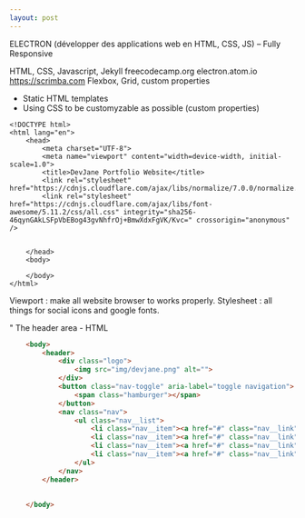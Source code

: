 ```yaml
---
layout: post
---
```

ELECTRON (développer des applications web en HTML, CSS, JS) – Fully Responsive

HTML, CSS, Javascript, Jekyll
freecodecamp.org
electron.atom.io
https://scrimba.com
Flexbox, Grid, custom properties

* Static HTML templates
* Using CSS to be customyzable as possible (custom properties)

```
<!DOCTYPE html>
<html lang="en">
    <head>
        <meta charset="UTF-8">
        <meta name="viewport" content="width=device-width, initial-scale=1.0">
        <title>DevJane Portfolio Website</title>
        <link rel="stylesheet" href="https://cdnjs.cloudflare.com/ajax/libs/normalize/7.0.0/normalize.min.css">
        <link rel="stylesheet" href="https://cdnjs.cloudflare.com/ajax/libs/font-awesome/5.11.2/css/all.css" integrity="sha256-46qynGAkLSFpVbEBog43gvNhfrOj+BmwXdxFgVK/Kvc=" crossorigin="anonymous" />  


    </head>
    <body>
        
    </body>
</html>

```

Viewport : make all website browser to works properly.
Stylesheet : all things for social icons and google fonts.

" The header area - HTML

```html
    <body>
        <header>
            <div class="logo">
                <img src="img/devjane.png" alt="">
            </div>
            <button class="nav-toggle" aria-label="toggle navigation">
                <span class="hamburger"></span>
            </button>
            <nav class="nav">
                <ul class="nav__list">
                    <li class="nav__item"><a href="#" class="nav__link">Home</a></li>
                    <li class="nav__item"><a href="#" class="nav__link">My Services</a></li>
                    <li class="nav__item"><a href="#" class="nav__link">About me</a></li>
                    <li class="nav__item"><a href="#" class="nav__link">My Work</a></li>
                </ul>
            </nav>
        </header>
        
         
    </body>
```


